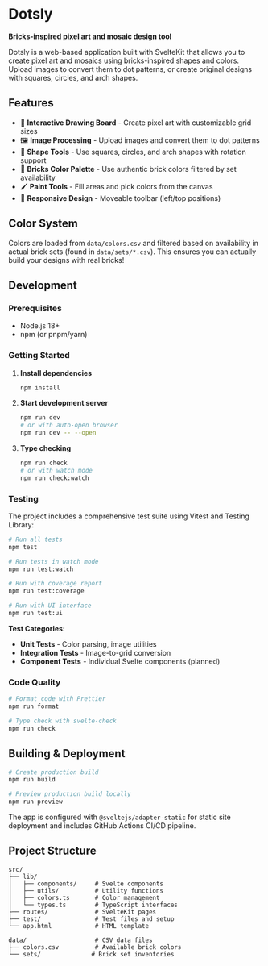 # Dotsly

**Bricks-inspired pixel art and mosaic design tool**

Dotsly is a web-based application built with SvelteKit that allows you to create pixel art and mosaics using bricks-inspired shapes and colors. Upload images to convert them to dot patterns, or create original designs with squares, circles, and arch shapes.

## Features

- 🎨 **Interactive Drawing Board** - Create pixel art with customizable grid sizes
- 🖼️ **Image Processing** - Upload images and convert them to dot patterns
- 🎯 **Shape Tools** - Use squares, circles, and arch shapes with rotation support
- 🎨 **Bricks Color Palette** - Use authentic brick colors filtered by set availability
- 🖌️ **Paint Tools** - Fill areas and pick colors from the canvas
- 📱 **Responsive Design** - Moveable toolbar (left/top positions)

## Color System

Colors are loaded from `data/colors.csv` and filtered based on availability in actual brick sets (found in `data/sets/*.csv`). This ensures you can actually build your designs with real bricks!

## Development

### Prerequisites

- Node.js 18+
- npm (or pnpm/yarn)

### Getting Started

1. **Install dependencies**

   ```bash
   npm install
   ```

2. **Start development server**

   ```bash
   npm run dev
   # or with auto-open browser
   npm run dev -- --open
   ```

3. **Type checking**
   ```bash
   npm run check
   # or with watch mode
   npm run check:watch
   ```

### Testing

The project includes a comprehensive test suite using Vitest and Testing Library:

```bash
# Run all tests
npm test

# Run tests in watch mode
npm run test:watch

# Run with coverage report
npm run test:coverage

# Run with UI interface
npm run test:ui
```

**Test Categories:**

- **Unit Tests** - Color parsing, image utilities
- **Integration Tests** - Image-to-grid conversion
- **Component Tests** - Individual Svelte components (planned)

### Code Quality

```bash
# Format code with Prettier
npm run format

# Type check with svelte-check
npm run check
```

## Building & Deployment

```bash
# Create production build
npm run build

# Preview production build locally
npm run preview
```

The app is configured with `@sveltejs/adapter-static` for static site deployment and includes GitHub Actions CI/CD pipeline.

## Project Structure

```
src/
├── lib/
│   ├── components/     # Svelte components
│   ├── utils/          # Utility functions
│   ├── colors.ts       # Color management
│   └── types.ts        # TypeScript interfaces
├── routes/             # SvelteKit pages
├── test/               # Test files and setup
└── app.html            # HTML template

data/                   # CSV data files
├── colors.csv          # Available brick colors
└── sets/              # Brick set inventories
```
